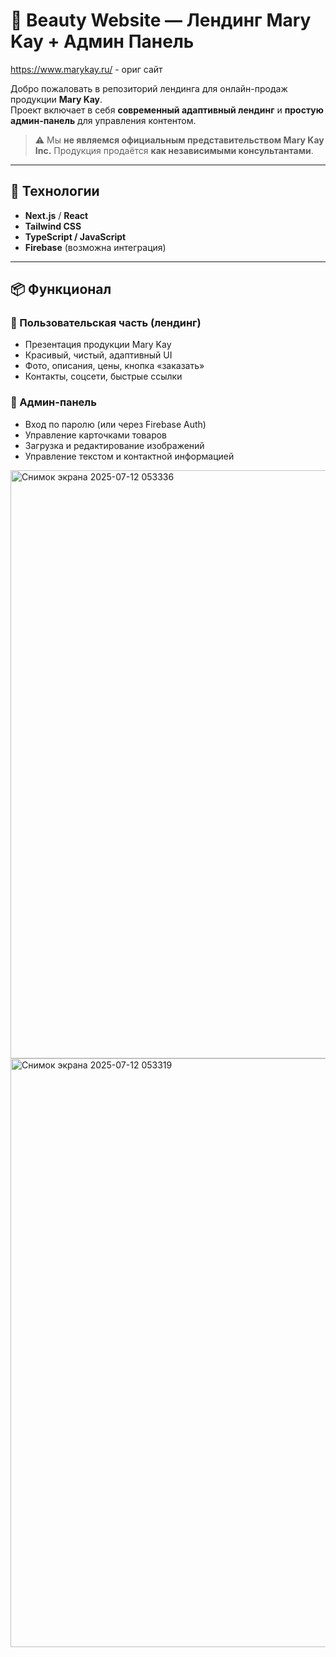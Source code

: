 # 💄 Beauty Website — Лендинг Mary Kay + Админ Панель

https://www.marykay.ru/ - ориг сайт

Добро пожаловать в репозиторий лендинга для онлайн-продаж продукции **Mary Kay**.  
Проект включает в себя **современный адаптивный лендинг** и **простую админ-панель** для управления контентом.

> ⚠️ Мы **не являемся официальным представительством Mary Kay Inc.** Продукция продаётся **как независимыми консультантами**.

---

## 🔧 Технологии

- **Next.js** / **React**
- **Tailwind CSS**
- **TypeScript / JavaScript**
- **Firebase** (возможна интеграция)

---

## 📦 Функционал

### 🔹 Пользовательская часть (лендинг)

- Презентация продукции Mary Kay
- Красивый, чистый, адаптивный UI
- Фото, описания, цены, кнопка «заказать»
- Контакты, соцсети, быстрые ссылки

### 🔹 Админ-панель

- Вход по паролю (или через Firebase Auth)
- Управление карточками товаров
- Загрузка и редактирование изображений
- Управление текстом и контактной информацией


<img width="1917" height="941" alt="Снимок экрана 2025-07-12 053336" src="https://github.com/user-attachments/assets/5b092740-21ee-4f9c-bdfd-7849ba2a7006" /> <img width="1588" height="942" alt="Снимок экрана 2025-07-12 053319" src="https://github.com/user-attachments/assets/08a97ac4-84bc-48e9-9386-a9fa426a5380" />


